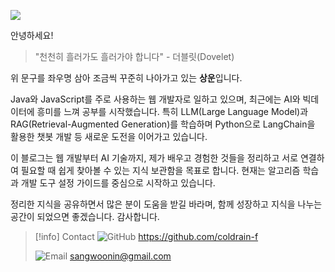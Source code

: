 
![](https://i.imgur.com/V3UJmyF.png)

안녕하세요!

> "천천히 흘러가도 흘러가야 합니다" - 더블릿(Dovelet)

위 문구를 좌우명 삼아 조금씩 꾸준히 나아가고 있는 **상운**입니다.

Java와 JavaScript를 주로 사용하는 웹 개발자로 일하고 있으며, 최근에는 AI와 빅데이터에 흥미를 느껴 공부를 시작했습니다. 특히 LLM(Large Language Model)과 RAG(Retrieval-Augmented Generation)를 학습하며 Python으로 LangChain을 활용한 챗봇 개발 등 새로운 도전을 이어가고 있습니다.

이 블로그는 웹 개발부터 AI 기술까지, 제가 배우고 경험한 것들을 정리하고 서로 연결하여 필요할 때 쉽게 찾아볼 수 있는 지식 보관함을 목표로 합니다. 현재는 알고리즘 학습과 개발 도구 설정 가이드를 중심으로 시작하고 있습니다.

정리한 지식을 공유하면서 많은 분이 도움을 받길 바라며, 함께 성장하고 지식을 나누는 공간이 되었으면 좋겠습니다. 감사합니다.

> [!info] Contact
> ![GitHub](https://img.shields.io/badge/github-%23121011.svg?style=for-the-badge&logo=github&logoColor=white)
> https://github.com/coldrain-f
> 
> ![Email](https://img.shields.io/badge/Email-EA4335?style=flat-square&logo=gmail&logoColor=white) 
> sangwoonin@gmail.com
